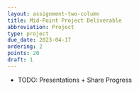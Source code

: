 ```yaml
---
layout: assignment-two-column
title: Mid-Point Project Deliverable
abbreviation: Project
type: project
due_date: 2023-04-17
ordering: 2
points: 20
draft: 1
---
```


* TODO: Presentations + Share Progress
